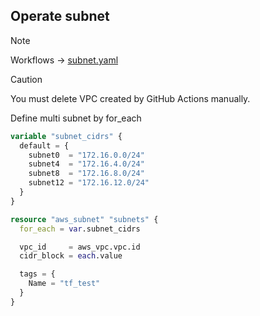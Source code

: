 ## Operate subnet
> [!NOTE]
> Workflows -> [subnet.yaml](../../.github/workflows/subnet.yaml)

> [!CAUTION]
> You must delete VPC created by GitHub Actions manually.

Define multi subnet by for_each

```terraform
variable "subnet_cidrs" {
  default = {
    subnet0  = "172.16.0.0/24"
    subnet4  = "172.16.4.0/24"
    subnet8  = "172.16.8.0/24"
    subnet12 = "172.16.12.0/24"
  }
}

resource "aws_subnet" "subnets" {
  for_each = var.subnet_cidrs

  vpc_id     = aws_vpc.vpc.id
  cidr_block = each.value

  tags = {
    Name = "tf_test"
  }
}
```
